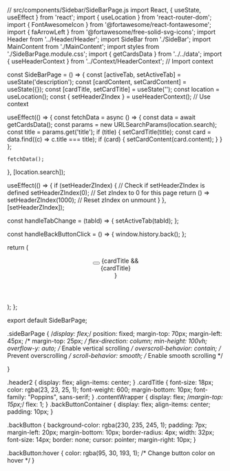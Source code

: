 
// src/components/Sidebar/SideBarPage.js
import React, { useState, useEffect } from 'react';
import { useLocation } from 'react-router-dom';
import { FontAwesomeIcon } from '@fortawesome/react-fontawesome';
import { faArrowLeft } from '@fortawesome/free-solid-svg-icons';
import Header from '../Header/Header';
import SideBar from './SideBar';
import MainContent from './MainContent';
import styles from './SideBarPage.module.css';
import { getCardsData } from '../../data';
import { useHeaderContext } from '../Context/HeaderContext'; // Import context

const SideBarPage = () => {
  const [activeTab, setActiveTab] = useState('description');
  const [cardContent, setCardContent] = useState({});
  const [cardTitle, setCardTitle] = useState('');
  const location = useLocation();
  const { setHeaderZIndex } = useHeaderContext(); // Use context

  useEffect(() => {
    const fetchData = async () => {
      const data = await getCardsData();
      const params = new URLSearchParams(location.search);
      const title = params.get('title');
      if (title) {
        setCardTitle(title);
        const card = data.find((c) => c.title === title);
        if (card) {
          setCardContent(card.content);
        }
      }
    };

    fetchData();
  }, [location.search]);

  useEffect(() => {
    if (setHeaderZIndex) { // Check if setHeaderZIndex is defined
      setHeaderZIndex(0); // Set zIndex to 0 for this page
      return () => setHeaderZIndex(1000); // Reset zIndex on unmount
    }
  }, [setHeaderZIndex]);

  const handleTabChange = (tabId) => {
    setActiveTab(tabId);
  };

  const handleBackButtonClick = () => {
    window.history.back();
  };

  return (
    <div className={styles.sideBarPage}>
      <Header />
      <div className={styles.header2}>
        <button onClick={handleBackButtonClick} className={styles.backButton}>
          <FontAwesomeIcon icon={faArrowLeft} />
        </button>
        {cardTitle && <div className={styles.cardTitle}>{cardTitle}</div>}
      </div>
      <div className={styles.contentWrapper}>
        <SideBar activeTab={activeTab} handleTabChange={handleTabChange} />
        <MainContent activeTab={activeTab} content={cardContent} />
      </div>
    </div>
  );
};

export default SideBarPage;

.sideBarPage {
  /*display: flex;*/
  position: fixed;
  margin-top: 70px;
  margin-left: 45px;
  /* margin-top: 25px; */
  flex-direction: column;
  min-height: 100vh;
  overflow-y: auto; /* Enable vertical scrolling */
  overscroll-behavior: contain; /* Prevent overscrolling */
  scroll-behavior: smooth; /* Enable smooth scrolling */
  
}

.header2 {
  display: flex;
  align-items: center;
}
.cardTitle {
  font-size: 18px;
  color: rgba(23, 23, 25, 1);
  font-weight: 600;
  margin-bottom: 10px;
  font-family: "Poppins", sans-serif;
}
.contentWrapper {
  display: flex;
  /*margin-top: 15px;*/
  flex: 1;
}
.backButtonContainer {
  display: flex;
  align-items: center;
  padding: 10px;
}

.backButton {
  background-color: rgba(230, 235, 245, 1);
  padding: 7px;
  margin-left: 20px;
  margin-bottom: 10px;
  border-radius: 4px;
  width: 32px;
  font-size: 14px;
  border: none;
  cursor: pointer;
  margin-right: 10px;
}

.backButton:hover {
  color: rgba(95, 30, 193, 1); /* Change button color on hover */
}
